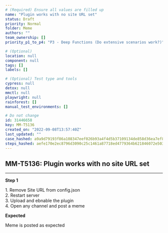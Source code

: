 ```yaml
---
# (Required) Ensure all values are filled up
name: "Plugin works with no site URL set"
status: Draft
priority: Normal
folder: Meme
authors: ""
team_ownership: []
priority_p1_to_p4: "P3 - Deep Functions (Do extensive scenarios work?)"

# (Optional)
location: null
component: null
tags: []
labels: []

# (Optional) Test type and tools
cypress: null
detox: null
mmctl: null
playwright: null
rainforest: []
manual_test_environments: []

# Do not change
id: 31446658
key: MM-T5136
created_on: "2022-09-08T13:57:40Z"
last_updated: ""
case_hashed: a9a9d79193f86a108347eef026b93a4f4d5b37109134de858d36ea7ef89afa431958c24f16b7ac8816df0e2247034ff8
steps_hashed: aefe170e2ec8796d3090c25c1461a87718ed4779364b621846072e503981ecb1c64a24bc41f3566bc7843688ff914b3a
---
```


<!-- (Auto-generated) Based on frontmatter's "key" and "name" -->

## MM-T5136: Plugin works with no site URL set

---

**Step 1**

1\. Remove Site URL from config.json\
2\. Restart server\
3\. Upload and ebnable the plugin\
4\. Open any channel and post a meme

**Expected**

Meme is posted as expected

